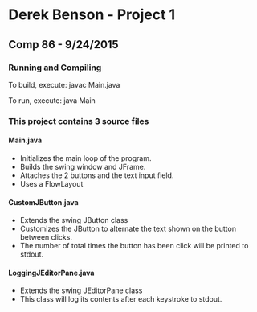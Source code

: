 # Derek Benson - Project 1
## Comp 86 - 9/24/2015

### Running and Compiling

To build, execute: javac Main.java

To run, execute: java Main

### This project contains 3 source files

#### Main.java
- Initializes the main loop of the program.
- Builds the swing window and JFrame.
- Attaches the 2 buttons and the text input field.
- Uses a FlowLayout

#### CustomJButton.java
- Extends the swing JButton class
- Customizes the JButton to alternate the text shown on the button between
clicks.
- The number of total times the button has been click will be printed to stdout.

#### LoggingJEditorPane.java
- Extends the swing JEditorPane class
- This class will log its contents after each keystroke to stdout.
